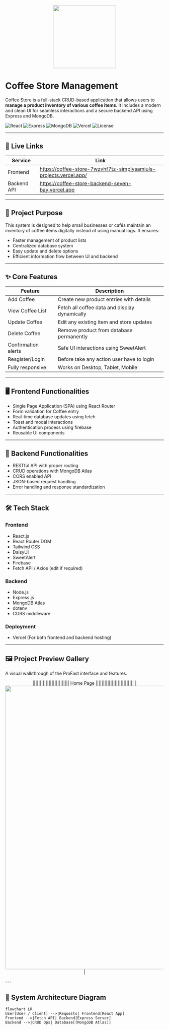 <div align="center">
    <img src="https://i.ibb.co.com/PsgKLYq2/logo1.png" width="200"/>
</div>

# Coffee Store Management

Coffee Store is a full-stack CRUD-based application that allows users to **manage a product inventory of various coffee items**. It includes a modern and clean UI for seamless interactions and a secure backend API using Express and MongoDB.

<!-- PROJECT BADGES -->
![React](https://img.shields.io/badge/React-18-blue)
![Express](https://img.shields.io/badge/Express.js-Backend-green)
![MongoDB](https://img.shields.io/badge/Database-MongoDB-brightgreen)
![Vercel](https://img.shields.io/badge/Deployed%20on-Vercel-black)
![License](https://img.shields.io/badge/License-MIT-yellow)

---

## 🔗 Live Links

| Service | Link |
|--------|------|
| Frontend | https://coffee-store-7wzvhf7tz-simplysamiuls-projects.vercel.app/ |
| Backend API | https://coffee-store-backend-seven-bay.vercel.app |

---

## 📌 Project Purpose

This system is designed to help small businesses or cafés maintain an inventory of coffee items digitally instead of using manual logs. It ensures:

- Faster management of product lists
- Centralized database system
- Easy update and delete options
- Efficient information flow between UI and backend

---

## ✨ Core Features

| Feature | Description |
|--------|-------------|
| Add Coffee | Create new product entries with details |
| View Coffee List | Fetch all coffee data and display dynamically |
| Update Coffee | Edit any existing item and store updates |
| Delete Coffee | Remove product from database permanently |
| Confirmation alerts | Safe UI interactions using SweetAlert |
| Resgister/Login | Before take any action user have to login |
| Fully responsive | Works on Desktop, Tablet, Mobile |

---

## 🖥️ Frontend Functionalities

- Single Page Application (SPA) using React Router
- Form validation for Coffee entry
- Real-time database updates using fetch
- Toast and modal interactions
- Authentication process using firebase
- Reusable UI components

---

## 🧠 Backend Functionalities

- RESTful API with proper routing
- CRUD operations with MongoDB Atlas
- CORS enabled API
- JSON-based request handling
- Error handling and response standardization

---

## 🛠️ Tech Stack

### Frontend  
- React.js
- React Router DOM
- Tailwind CSS
- DaisyUI
- SweetAlert
- Firebase
- Fetch API / Axios (edit if required)

### Backend  
- Node.js
- Express.js
- MongoDB Atlas
- dotenv
- CORS middleware

### Deployment  
- Vercel (For both frontend and backend hosting)

---

## 🖼️ Project Preview Gallery

A visual walkthrough of the ProFast interface and features.

<div align="center">

||||||||||||||||||||||||| Home Page ||||||||||||||||||||||||||
| <img src="https://i.ibb.co.com/8D5sg7CZ/coffee-home.png" width="900"/> |

</div>
---

## 🧩 System Architecture Diagram

```mermaid
flowchart LR
User[User / Client] -->|Requests| Frontend[React App]
Frontend -->|Fetch API| Backend[Express Server]
Backend -->|CRUD Ops| Database[(MongoDB Atlas)]
